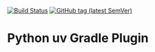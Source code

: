 [![Build Status](https://img.shields.io/endpoint.svg?url=https%3A%2F%2Factions-badge.atrox.dev%2FPrzemyslawSwiderski%2Fpython-uv-gradle-plugin%2Fbadge&style=plastic)](https://actions-badge.atrox.dev/PrzemyslawSwiderski/python-uv-gradle-plugin/goto)
[![GitHub tag (latest SemVer)](https://img.shields.io/github/v/tag/PrzemyslawSwiderski/python-uv-gradle-plugin?label=Plugin%20Version&sort=semver&style=plastic)](https://plugins.gradle.org/plugin/com.pswidersk.python-plugin)

# Python uv Gradle Plugin
